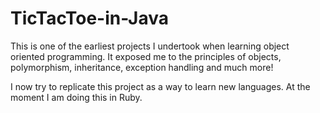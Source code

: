 # TicTacToe-in-Java

This is one of the earliest projects I undertook when learning object oriented programming. It exposed me to the principles of objects, polymorphism, inheritance, exception handling and much more! 

I now try to replicate this project as a way to learn new languages. At the moment I am doing this in Ruby. 
